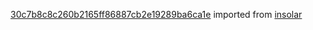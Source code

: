 [30c7b8c8c260b2165ff86887cb2e19289ba6ca1e](https://github.com/insolar/insolar/commit/30c7b8c8c260b2165ff86887cb2e19289ba6ca1e) imported from [insolar](https://github.com/insolar/insolar)
